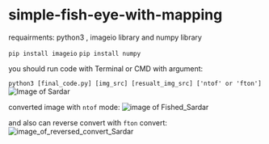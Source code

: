 # simple-fish-eye-with-mapping
requairments: python3 , imageio library and numpy library

```pip install imageio```
```pip install numpy```

you should run code with Terminal or CMD with argument:

```python3 [final_code.py] [img_src] [resualt_img_src] ['ntof' or 'fton']```
![Image of Sardar](https://snn.ir/files/fa/news/1398/7/6/788738_860.jpg)

converted image with `ntof` mode:
![image of Fished_Sardar](https://i.ibb.co/K52pc8q/res.jpg)

and also can reverse convert with `fton` convert:
![image_of_reversed_convert_Sardar](https://i.ibb.co/D8xjpzg/res2.jpg)
